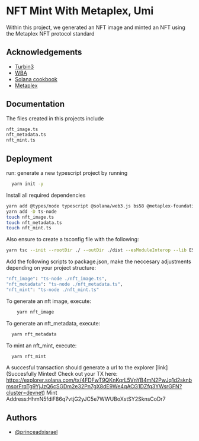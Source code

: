
# NFT Mint With Metaplex, Umi 

Within this project, we generated an NFT image and minted an NFT using the Metaplex NFT protocol standard


## Acknowledgements

 - [Turbin3](https://turbin3.com)
 - [WBA](https://https://solana.web3builders.dev/)
 - [Solana cookbook](https://solanacookbook.com)
 - [Metaplex](https://developers.metaplex.com/)
 


## Documentation

The files created in this projects include
```bash
nft_image.ts
nft_metadata.ts
nft_mint.ts
```


## Deployment
run:
generate a new typescript project by running

```bash
  yarn init -y
```

Install all required dependencies
```bash
yarn add @types/node typescript @solana/web3.js bs58 @metaplex-foundation/umi-bundle-defaults @metaplex-foundation/umi @metaplex-foundation/umi-uploader-irys
yarn add -D ts-node
touch nft_image.ts
touch nft_metadata.ts
touch nft_mint.ts
```
Also ensure to create a tsconfig file with the following:
```bash
yarn tsc --init --rootDir ./ --outDir ./dist --esModuleInterop --lib ES2019 --module commonjs --resolveJsonModule true --noImplicitAny true
```

Add the following scripts to package.json, make the neccesary adjustments depending on your project structure:
```bash
"nft_image": "ts-node ./nft_image.ts",
"nft_metadata": "ts-node ./nft_metadata.ts",
"nft_mint": "ts-node ./nft_mint.ts"

```

To generate an nft image, execute:
```bash
    yarn nft_image
```
To generate an nft_metadata, execute:
```bash
  yarn nft_metadata
```
To mint an nft_mint, execute:
```bash
  yarn nft_mint
```

A succesful transaction should generate a url to the explorer [link](Succesfully Minted! Check out your TX here:
https://explorer.solana.com/tx/4FDFwT9QKnKqrL5VnYB4mN2PwJq1d2sknbmsorFrqTg9YjJzQ6cSGDm2e32Pn7gX8dE9We4qACG1DZfq3YWsrGFN?cluster=devnet)
Mint Address:HhmN5fdiF86q7vtjG2yJC5e7WWUBoXstSY2SknsCoDr7


## Authors

- [@princeadxisrael](https://www.github.com/princeadxisrael)

